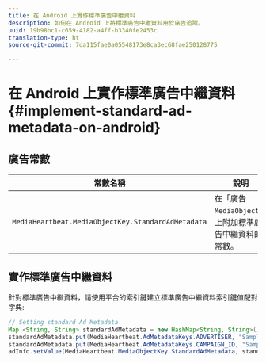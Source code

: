 ```yaml
---
title: 在 Android 上實作標準廣告中繼資料
description: 如何在 Android 上將標準廣告中繼資料用於廣告追蹤。
uuid: 19b98bc1-c659-4182-a4ff-b3340fe2453c
translation-type: ht
source-git-commit: 7da115fae0a05548173e8ca3ec68fae250128775

---
```



# 在 Android 上實作標準廣告中繼資料{#implement-standard-ad-metadata-on-android}

## 廣告常數

| 常數名稱 | 說明 |
|---|---|
| `MediaHeartbeat.MediaObjectKey.StandardAdMetadata` | 在「廣告 `MediaObject`」上附加標準廣告中繼資料的常數。 |

## 實作標準廣告中繼資料

針對標準廣告中繼資料，請使用平台的索引鍵建立標準廣告中繼資料索引鍵值配對字典:

```java
// Setting standard Ad Metadata 
Map <String, String> standardAdMetadata = new HashMap<String, String>(); 
standardAdMetadata.put(MediaHeartbeat.AdMetadataKeys.ADVERTISER, "Sample Advertiser"); 
standardAdMetadata.put(MediaHeartbeat.AdMetadataKeys.CAMPAIGN_ID, "Sample Campaign"); 
adInfo.setValue(MediaHeartbeat.MediaObjectKey.StandardAdMetadata, standardAdMetadata); 
```

